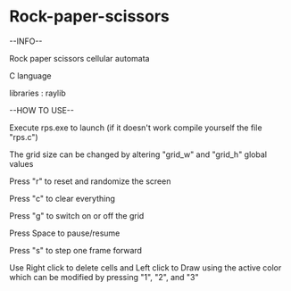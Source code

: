 # Rock-paper-scissors


--INFO--

Rock paper scissors cellular automata

C language

libraries : raylib

--HOW TO USE--

Execute rps.exe to launch (if it doesn't work compile yourself the file "rps.c")

The grid size can be changed by altering "grid_w" and "grid_h" global values

Press "r" to reset and randomize the screen

Press "c" to clear everything

Press "g" to switch on or off the grid

Press Space to pause/resume

Press "s" to step one frame forward

Use Right click to delete cells and Left click to Draw using the active color which can be modified by pressing "1", "2", and "3"
